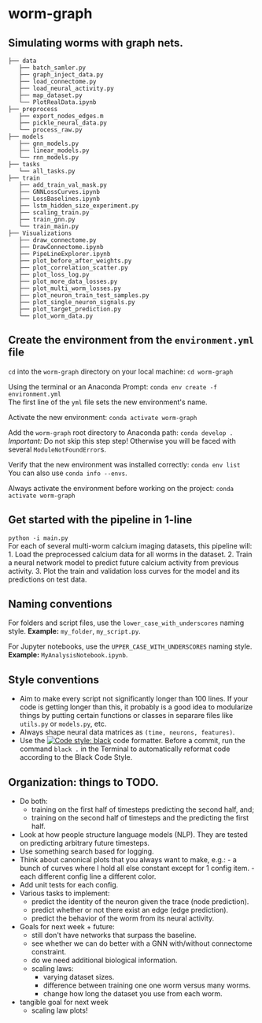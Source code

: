 # worm-graph
## Simulating worms with graph nets.

```
├── data
   ├── batch_samler.py
   ├── graph_inject_data.py
   ├── load_connectome.py
   ├── load_neural_activity.py
   ├── map_dataset.py
   └── PlotRealData.ipynb
├── preprocess
   ├── export_nodes_edges.m
   ├── pickle_neural_data.py
   └── process_raw.py
├── models
   ├── gnn_models.py
   ├── linear_models.py
   └── rnn_models.py
├── tasks
   └── all_tasks.py
├── train
   ├── add_train_val_mask.py
   ├── GNNLossCurves.ipynb
   ├── LossBaselines.ipynb
   ├── lstm_hidden_size_experiment.py
   ├── scaling_train.py
   ├── train_gnn.py
   └── train_main.py
├── Visualizations
   ├── draw_connectome.py
   ├── DrawConnectome.ipynb
   ├── PipeLineExplorer.ipynb
   ├── plot_before_after_weights.py
   ├── plot_correlation_scatter.py
   ├── plot_loss_log.py
   ├── plot_more_data_losses.py
   ├── plot_multi_worm_losses.py
   ├── plot_neuron_train_test_samples.py
   ├── plot_single_neuron_signals.py
   ├── plot_target_prediction.py
   └── plot_worm_data.py
 ```
 
## Create the environment from the `environment.yml` file

`cd` into the `worm-graph` directory on your local machine: `cd worm-graph`

Using the terminal or an Anaconda Prompt: `conda env create -f environment.yml`
   <br>The first line of the `yml` file sets the new environment's name.

Activate the new environment: `conda activate worm-graph`

Add the `worm-graph` root directory to Anaconda path: `conda develop .`
   <br>*Important:* Do not skip this step step! Otherwise you will be faced with several `ModuleNotFoundError`s.

Verify that the new environment was installed correctly: `conda env list`
   <br>You can also use `conda info --envs`.
 
Always activate the environment before working on the project: `conda activate worm-graph`

## Get started with the pipeline in 1-line

`python -i main.py`
   <br> For each of several multi-worm calcium imaging datasets, this pipeline will:
      1. Load the preprocessed calcium data for all worms in the dataset.
      2. Train a neural network model to predict future calcium activity from previous activity.
      3. Plot the train and validation loss curves for the model and its predictions on test data.

 ## Naming conventions
 
 For folders and script files, use the `lower_case_with_underscores` naming style.
 **Example:** `my_folder`, `my_script.py`.
 
 For Jupyter notebooks, use the `UPPER_CASE_WITH_UNDERSCORES` naming style.
 **Example:** `MyAnalysisNotebook.ipynb`.
 
 ## Style conventions

 * Aim to make every script not significantly longer than 100 lines. If your code is getting longer than this, it probably is a 
   good idea to modularize things by putting certain functions or classes in separare files like `utils.py` or `models.py`, etc.
 * Always shape neural data matrices as `(time, neurons, features)`.
 * Use the [![Code style: black](https://img.shields.io/badge/code%20style-black-000000.svg)](https://github.com/psf/black) code formatter. Before a commit, run the command `black .` in the Terminal to automatically reformat code according to the Black Code Style. 

 ## Organization: things to TODO.

- Do both: 
   - training on the first half of timesteps predicting the second half, and;
   - training on the second half of timesteps and the predicting the first half.
- Look at how people structure language models (NLP). They are tested on predicting   arbitrary future timesteps. 
- Use something search based for logging.
- Think about canonical plots that you always want to make, e.g.:
      - a bunch of curves where I hold all else constant except for 1 config item.
      - each different config line a different color.
- Add unit tests for each config.
- Various tasks to implement:
   - predict the identity of the neuron given the trace (node prediction).
   - predict whether or not there exist an edge (edge prediction). 
   - predict the behavior of the worm from its neural activity.
- Goals for next week + future:
   - still don't have networks that surpass the baseline.
   - see whether we can do better with a GNN with/without connectome constraint.
    - do we need additional biological information.
   - scaling laws:
      - varying dataset sizes.
      - difference between training one one worm versus many worms.
      - change how long the dataset you use from each worm.
- tangible goal for next week
   - scaling law plots!
